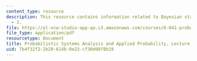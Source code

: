 ```yaml
---
content_type: resource
description: This resource contains information related to Bayesian statistical inference
  - I.
file: https://ol-ocw-studio-app-qa.s3.amazonaws.com/courses/6-041-probabilistic-systems-analysis-and-applied-probability-fall-2010/7b4f32f22b20614b0e23cf30d08f8b19_MIT6_041F10_L21.pdf
file_type: application/pdf
resourcetype: Document
title: Probabilistic Systems Analysis and Applied Probability, Lecture 21
uid: 7b4f32f2-2b20-614b-0e23-cf30d08f8b19
---
```

